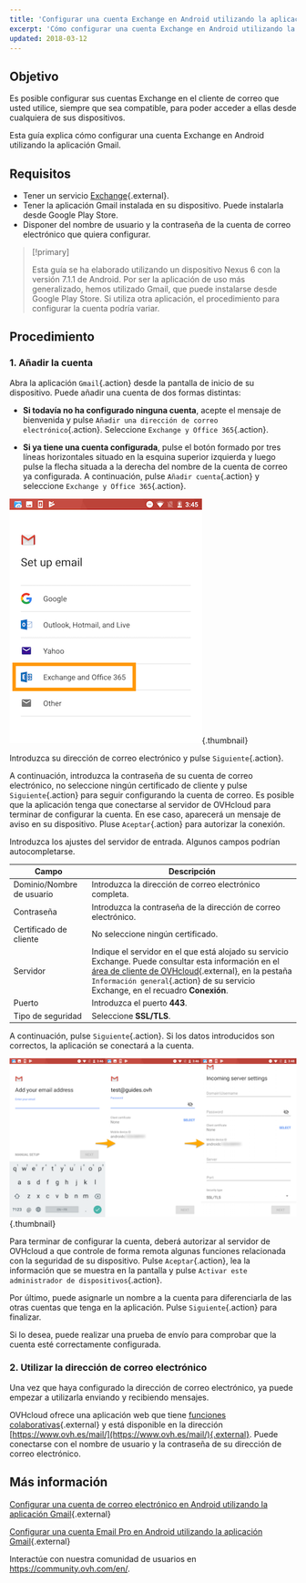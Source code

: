 ```yaml
---
title: 'Configurar una cuenta Exchange en Android utilizando la aplicación Gmail'
excerpt: 'Cómo configurar una cuenta Exchange en Android utilizando la aplicación Gmail'
updated: 2018-03-12
---
```



## Objetivo

Es posible configurar sus cuentas Exchange en el cliente de correo que usted utilice, siempre que sea compatible, para poder acceder a ellas desde cualquiera de sus dispositivos.

Esta guía explica cómo configurar una cuenta Exchange en Android utilizando la aplicación Gmail.

## Requisitos

- Tener un servicio [Exchange](https://www.ovhcloud.com/es-es/emails/){.external}.
- Tener la aplicación Gmail instalada en su dispositivo. Puede instalarla desde Google Play Store.
- Disponer del nombre de usuario y la contraseña de la cuenta de correo electrónico que quiera configurar.

> [!primary]
>
> Esta guía se ha elaborado utilizando un dispositivo Nexus 6 con la versión 7.1.1 de Android. Por ser la aplicación de uso más generalizado, hemos utilizado Gmail, que puede instalarse desde Google Play Store. Si utiliza otra aplicación, el procedimiento para configurar la cuenta podría variar.
>

## Procedimiento

### 1. Añadir la cuenta

Abra la aplicación `Gmail`{.action} desde la pantalla de inicio de su dispositivo. Puede añadir una cuenta de dos formas distintas:

- **Si todavía no ha configurado ninguna cuenta**, acepte el mensaje de bienvenida y pulse `Añadir una dirección de correo electrónico`{.action}. Seleccione `Exchange y Office 365`{.action}. 

- **Si ya tiene una cuenta configurada**, pulse el botón formado por tres líneas horizontales situado en la esquina superior izquierda y luego pulse la flecha situada a la derecha del nombre de la cuenta de correo ya configurada. A continuación, pulse `Añadir cuenta`{.action} y seleccione `Exchange y Office 365`{.action}. 

![Añadir cuenta Exchange](images/configuration-exchange-gmail-application-android-step1.png){.thumbnail}

Introduzca su dirección de correo electrónico y pulse `Siguiente`{.action}.

A continuación, introduzca la contraseña de su cuenta de correo electrónico, no seleccione ningún certificado de cliente y pulse `Siguiente`{.action} para seguir configurando la cuenta de correo. Es posible que la aplicación tenga que conectarse al servidor de OVHcloud para terminar de configurar la cuenta. En ese caso, aparecerá un mensaje de aviso en su dispositivo. Pluse `Aceptar`{.action} para autorizar la conexión.

Introduzca los ajustes del servidor de entrada. Algunos campos podrían autocompletarse.

|Campo|Descripción| 
|---|---| 
|Dominio/Nombre de usuario|Introduzca la dirección de correo electrónico completa.|  
|Contraseña|Introduzca la contraseña de la dirección de correo electrónico.|
|Certificado de cliente|No seleccione ningún certificado.|
|Servidor|Indique el servidor en el que está alojado su servicio Exchange. Puede consultar esta información en el [área de cliente de OVHcloud](https://www.ovh.com/auth/?action=gotomanager&from=https://www.ovh.es/&ovhSubsidiary=es){.external}, en la pestaña `Información general`{.action} de su servicio Exchange, en el recuadro **Conexión**.|
|Puerto|Introduzca el puerto **443**.|  
|Tipo de seguridad|Seleccione **SSL/TLS**.|

A continuación, pulse `Siguiente`{.action}. Si los datos introducidos son correctos, la aplicación se conectará a la cuenta.

![Conexión a la cuenta Exchange](images/configuration-exchange-gmail-application-android-step2.png){.thumbnail}

Para terminar de configurar la cuenta, deberá autorizar al servidor de OVHcloud a que controle de forma remota algunas funciones relacionada con la seguridad de su dispositivo. Pulse `Aceptar`{.action}, lea la información que se muestra en la pantalla y pulse `Activar este administrador de dispositivos`{.action}.

Por último, puede asignarle un nombre a la cuenta para diferenciarla de las otras cuentas que tenga en la aplicación. Pulse `Siguiente`{.action} para finalizar.

Si lo desea, puede realizar una prueba de envío para comprobar que la cuenta esté correctamente configurada.

### 2. Utilizar la dirección de correo electrónico

Una vez que haya configurado la dirección de correo electrónico, ya puede empezar a utilizarla enviando y recibiendo mensajes.

OVHcloud ofrece una aplicación web que tiene [funciones colaborativas](https://www.ovhcloud.com/es-es/emails/){.external} y está disponible en la dirección [https://www.ovh.es/mail/](https://www.ovh.es/mail/){.external}. Puede conectarse con el nombre de usuario y la contraseña de su dirección de correo electrónico.

## Más información

[Configurar una cuenta de correo electrónico en Android utilizando la aplicación Gmail](/pages/web_cloud/email_and_collaborative_solutions/mx_plan/how_to_configure_android){.external}

[Configurar una cuenta Email Pro en Android utilizando la aplicación Gmail](/pages/web_cloud/email_and_collaborative_solutions/email_pro/how_to_configure_android){.external}

Interactúe con nuestra comunidad de usuarios en <https://community.ovh.com/en/>.